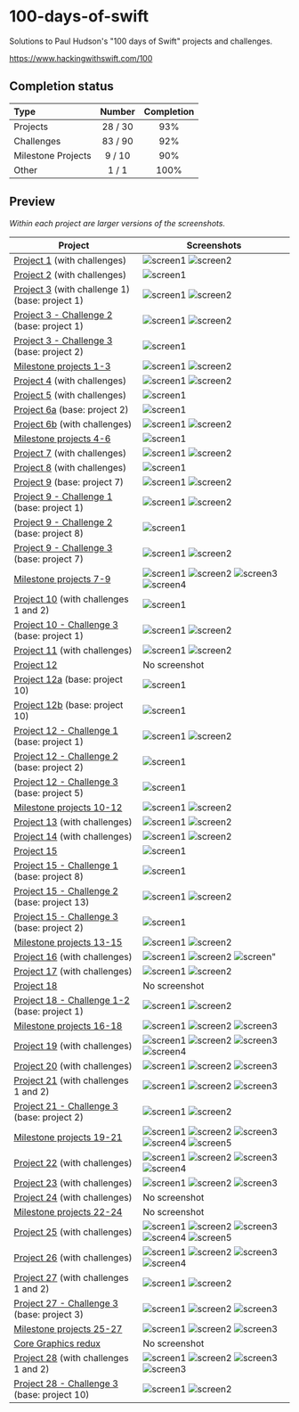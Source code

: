 # 100-days-of-swift

Solutions to Paul Hudson's "100 days of Swift" projects and challenges.

https://www.hackingwithswift.com/100

## Completion status

Type               | Number  | Completion
:---               |  :---:  |   :---:
Projects           | 28 / 30 | 93%
Challenges         | 83 / 90 | 92%
Milestone Projects |  9 / 10 | 90%
Other              |  1 / 1  | 100%

## Preview

*Within each project are larger versions of the screenshots.*

Project                                                                    |Screenshots
---                                                                        |---
[Project 1](01-Project1) (with challenges)                                 | ![screen1](01-Project1/screenshots/small/screen01.png) ![screen2](01-Project1/screenshots/small/screen02.png) |
[Project 2](02-Project2) (with challenges)                                 | ![screen1](02-Project2/screenshots/small/screen01.png) |
[Project 3](03-Project3) (with challenge 1) (base: project 1)              | ![screen1](03-Project3/screenshots/small/screen01.png) ![screen2](03-Project3/screenshots/small/screen02.png) |
[Project 3 - Challenge 2](04-Project3-Challenge2) (base: project 1)        | ![screen1](04-Project3-Challenge2/screenshots/small/screen01.png) ![screen2](04-Project3-Challenge2/screenshots/small/screen02.png) |
[Project 3 - Challenge 3](05-Project3-Challenge3) (base: project 2)        | ![screen1](05-Project3-Challenge3/screenshots/small/screen01.png) |
[Milestone projects 1-3](06-Milestone-Projects1-3)                         | ![screen1](06-Milestone-Projects1-3/screenshots/small/screen01.png) ![screen2](06-Milestone-Projects1-3/screenshots/small/screen02.png) |
[Project 4](07-Project4) (with challenges)                                 | ![screen1](07-Project4/screenshots/small/screen01.png) ![screen2](07-Project4/screenshots/small/screen02.png) |
[Project 5](08-Project5) (with challenges)                                 | ![screen1](08-Project5/screenshots/small/screen01.png) |
[Project 6a](09-Project6a) (base: project 2)                               | ![screen1](09-Project6a/screenshots/small/screen01.png) |
[Project 6b](10-Project6b) (with challenges)                               | ![screen1](10-Project6b/screenshots/small/screen01.png) ![screen2](10-Project6b/screenshots/small/screen02.png) |
[Milestone projects 4-6](11-Milestone-Projects4-6)                         | ![screen1](11-Milestone-Projects4-6/screenshots/small/screen01.png) |
[Project 7](12-Project7) (with challenges)                                 | ![screen1](12-Project7/screenshots/small/screen01.png) ![screen2](12-Project7/screenshots/small/screen02.png) |
[Project 8](13-Project8) (with challenges)                                 | ![screen1](13-Project8/screenshots/small/screen01.png) |
[Project 9](14-Project9) (base: project 7)                                 | ![screen1](14-Project9/screenshots/small/screen01.png) ![screen2](14-Project9/screenshots/small/screen02.png) |
[Project 9 - Challenge 1](15-Project9-Challenge1) (base: project 1)        | ![screen1](15-Project9-Challenge1/screenshots/small/screen01.png) ![screen2](15-Project9-Challenge1/screenshots/small/screen02.png) |
[Project 9 - Challenge 2](16-Project9-Challenge2) (base: project 8)        | ![screen1](16-Project9-Challenge2/screenshots/small/screen01.png) |
[Project 9 - Challenge 3](17-Project9-Challenge3) (base: project 7)        | ![screen1](17-Project9-Challenge3/screenshots/small/screen01.png) ![screen2](17-Project9-Challenge3/screenshots/small/screen02.png) |
[Milestone projects 7-9](18-Milestone-Projects7-9)                         | ![screen1](18-Milestone-Projects7-9/screenshots/small/screen01.png) ![screen2](18-Milestone-Projects7-9/screenshots/small/screen02.png) ![screen3](18-Milestone-Projects7-9/screenshots/small/screen03.png) ![screen4](18-Milestone-Projects7-9/screenshots/small/screen04.png) |
[Project 10](19-Project10) (with challenges 1 and 2)                       | ![screen1](19-Project10/screenshots/small/screen01.png) |
[Project 10 - Challenge 3](20-Project10-Challenge3) (base: project 1)      | ![screen1](20-Project10-Challenge3/screenshots/small/screen01.png) ![screen2](20-Project10-Challenge3/screenshots/small/screen02.png) |
[Project 11](21-Project11)  (with challenges)                              | ![screen1](21-Project11/screenshots/small/screen01.png) ![screen2](21-Project11/screenshots/small/screen02.png) |
[Project 12](22-Project12)                                                 | No screenshot |
[Project 12a](23-Project12a) (base: project 10)                            | ![screen1](23-Project12a/screenshots/small/screen01.png) |
[Project 12b](24-Project12b) (base: project 10)                            | ![screen1](24-Project12b/screenshots/small/screen01.png) |
[Project 12 - Challenge 1](25-Project12-Challenge1) (base: project 1)      | ![screen1](25-Project12-Challenge1/screenshots/small/screen01.png) ![screen2](25-Project12-Challenge1/screenshots/small/screen02.png) |
[Project 12 - Challenge 2](26-Project12-Challenge2) (base: project 2)      | ![screen1](26-Project12-Challenge2/screenshots/small/screen01.png) |
[Project 12 - Challenge 3](27-Project12-Challenge3) (base: project 5)      | ![screen1](27-Project12-Challenge3/screenshots/small/screen01.png) |
[Milestone projects 10-12](28-Milestone-Projects10-12)                     | ![screen1](28-Milestone-Projects10-12/screenshots/small/screen01.png) ![screen2](28-Milestone-Projects10-12/screenshots/small/screen02.png) |
[Project 13](29-Project13) (with challenges)                               | ![screen1](29-Project13/screenshots/small/screen01.png) ![screen2](29-Project13/screenshots/small/screen02.png) |
[Project 14](30-Project14) (with challenges)                               | ![screen1](30-Project14/screenshots/small/screen01.png) ![screen2](30-Project14/screenshots/small/screen02.png) |
[Project 15](31-Project15)                                                 | ![screen1](31-Project15/screenshots/small/screen01.png) |
[Project 15 - Challenge 1](32-Project15-Challenge1) (base: project 8)      | ![screen1](32-Project15-Challenge1/screenshots/small/screen01.png) |
[Project 15 - Challenge 2](33-Project15-Challenge2) (base: project 13)     | ![screen1](33-Project15-Challenge2/screenshots/small/screen01.png) ![screen2](33-Project15-Challenge2/screenshots/small/screen02.png) |
[Project 15 - Challenge 3](34-Project15-Challenge3) (base: project 2)      | ![screen1](34-Project15-Challenge3/screenshots/small/screen01.png) |
[Milestone projects 13-15](35-Milestone-Projects13-15)                     | ![screen1](35-Milestone-Projects13-15/screenshots/small/screen01.png) ![screen2](35-Milestone-Projects13-15/screenshots/small/screen02.png) |
[Project 16](36-Project16) (with challenges)                               | ![screen1](36-Project16/screenshots/small/screen01.png) ![screen2](36-Project16/screenshots/small/screen02.png) ![screen"](36-Project16/screenshots/small/screen03.png) |
[Project 17](37-Project17) (with challenges)                               | ![screen1](37-Project17/screenshots/small/screen01.png) ![screen2](37-Project17/screenshots/small/screen02.png) |
[Project 18](38-Project18)                                                 | No screenshot |
[Project 18 - Challenge 1-2](39-Project18-Challenges1-2) (base: project 1) | ![screen1](39-Project18-Challenges1-2/screenshots/small/screen01.png) ![screen2](39-Project18-Challenges1-2/screenshots/small/screen02.png) |
[Milestone projects 16-18](40-Milestone-Projects16-18)                     | ![screen1](40-Milestone-Projects16-18/screenshots/small/screen01.png) ![screen2](40-Milestone-Projects16-18/screenshots/small/screen02.png) ![screen3](40-Milestone-Projects16-18/screenshots/small/screen03.png) |
[Project 19](41-Project19) (with challenges)                               | ![screen1](41-Project19/screenshots/small/screen01.png) ![screen2](41-Project19/screenshots/small/screen02.png) ![screen3](41-Project19/screenshots/small/screen03.png) ![screen4](41-Project19/screenshots/small/screen04.png) |
[Project 20](42-Project20) (with challenges)                               | ![screen1](42-Project20/screenshots/small/screen01.png) ![screen2](42-Project20/screenshots/small/screen02.png) ![screen3](42-Project20/screenshots/small/screen03.png) |
[Project 21](43-Project21) (with challenges 1 and 2)                       | ![screen1](43-Project21/screenshots/small/screen01.png) ![screen2](43-Project21/screenshots/small/screen02.png) ![screen3](43-Project21/screenshots/small/screen03.png) |
[Project 21 - Challenge 3](44-Project21-Challenge3) (base: project 2)      | ![screen1](44-Project21-Challenge3/screenshots/small/screen01.png) ![screen2](44-Project21-Challenge3/screenshots/small/screen02.png) |
[Milestone projects 19-21](45-Milestone-Projects19-21)                     | ![screen1](45-Milestone-Projects19-21/screenshots/small/screen01.png) ![screen2](45-Milestone-Projects19-21/screenshots/small/screen02.png) ![screen3](45-Milestone-Projects19-21/screenshots/small/screen03.png) ![screen4](45-Milestone-Projects19-21/screenshots/small/screen04.png) ![screen5](45-Milestone-Projects19-21/screenshots/small/screen05.png) |
[Project 22](46-Project22) (with challenges)                               | ![screen1](46-Project22/screenshots/small/screen01.png) ![screen2](46-Project22/screenshots/small/screen02.png) ![screen3](46-Project22/screenshots/small/screen03.png) ![screen4](46-Project22/screenshots/small/screen04.png) |
[Project 23](47-Project23) (with challenges)                               | ![screen1](47-Project23/screenshots/small/screen01.png) ![screen2](47-Project23/screenshots/small/screen02.png) ![screen3](47-Project23/screenshots/small/screen03.png) |
[Project 24](48-Project24) (with challenges)                               | No screenshot |
[Milestone projects 22-24](49-Milestone-Projects22-24)                     | No screenshot |
[Project 25](50-Project25) (with challenges)                               | ![screen1](50-Project25/screenshots/small/screen01.png) ![screen2](50-Project25/screenshots/small/screen02.png) ![screen3](50-Project25/screenshots/small/screen03.png) ![screen4](50-Project25/screenshots/small/screen04.png) ![screen5](50-Project25/screenshots/small/screen05.png) |
[Project 26](51-Project26) (with challenges)                               | ![screen1](51-Project26/screenshots/small/screen01.png) ![screen2](51-Project26/screenshots/small/screen02.png) ![screen3](51-Project26/screenshots/small/screen03.png) ![screen4](51-Project26/screenshots/small/screen04.png) |
[Project 27](52-Project27) (with challenges 1 and 2)                       | ![screen1](52-Project27/screenshots/small/screen01.png) ![screen2](52-Project27/screenshots/small/screen02.png) |
[Project 27 - Challenge 3](53-Project27-Challenge3) (base: project 3)      | ![screen1](53-Project27-Challenge3/screenshots/small/screen01.png) ![screen2](53-Project27-Challenge3/screenshots/small/screen02.png) ![screen3](53-Project27-Challenge3/screenshots/small/screen03.png) |
[Milestone projects 25-27](54-Milestone-Projects25-27)                     | ![screen1](54-Milestone-Projects25-27/screenshots/small/screen01.png) ![screen2](54-Milestone-Projects25-27/screenshots/small/screen02.png) ![screen3](54-Milestone-Projects25-27/screenshots/small/screen03.png) |
[Core Graphics redux](55-CoreGraphics-Redux)                               | No screenshot |
[Project 28](56-Project28) (with challenges 1 and 2)                       | ![screen1](56-Project28/screenshots/small/screen01.png) ![screen2](56-Project28/screenshots/small/screen02.png) ![screen3](56-Project28/screenshots/small/screen03.png) ![screen3](56-Project28/screenshots/small/screen03.png) |
[Project 28 - Challenge 3](57-Project28-Challenge3) (base: project 10)      | ![screen1](57-Project28-Challenge3/screenshots/small/screen01.png) ![screen2](57-Project28-Challenge3/screenshots/small/screen02.png) |
